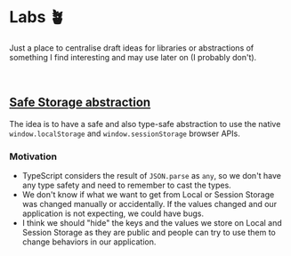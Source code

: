 # Labs 🪴
Just a place to centralise draft ideas for libraries or abstractions of something I find interesting and may use later on (I probably don't).

<br>

## [Safe Storage abstraction](./storage)
The idea is to have a safe and also type-safe abstraction to use the native `window.localStorage` and `window.sessionStorage` browser APIs.

### Motivation
- TypeScript considers the result of `JSON.parse` as `any`, so we don't have any type safety and need to remember to cast the types.
- We don't know if what we want to get from Local or Session Storage was changed manually or accidentally. If the values changed and our application is not expecting, we could have bugs.
- I think we should "hide" the keys and the values we store on Local and Session Storage as they are public and people can try to use them to change behaviors in our application.
